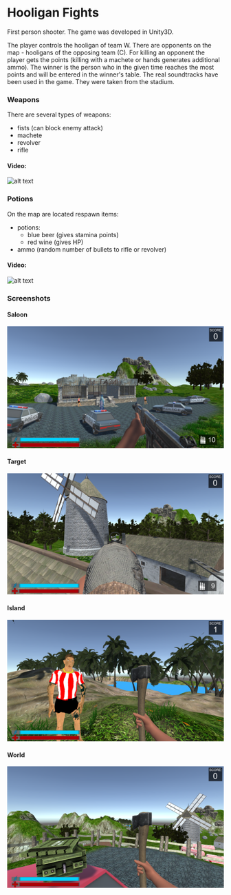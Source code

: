 # Hooligan Fights

First person shooter. The game was developed in Unity3D.

The player controls the hooligan of team W. There are opponents on the map - hooligans of the opposing team (C). For killing an opponent the player gets the points (killing with a machete or hands generates additional ammo). The winner is the person who in the given time reaches the most points and will be entered in the winner's table. The real soundtracks have been used in the game. They were taken from the stadium.

### Weapons

There are several types of weapons:
* fists (can block enemy attack)
* machete
* revolver
* rifle  

#### Video:  
![alt text](https://github.com/KubaBBB/Hooligan-fights/blob/master/markdownfiles/weapons.gif "weapons")

### Potions

On the map are located respawn items:
* potions: 
  * blue beer (gives stamina points)
  * red wine (gives HP)  
* ammo (random number of bullets to rifle or revolver)

#### Video:  
![alt text](https://github.com/KubaBBB/Hooligan-fights/blob/master/markdownfiles/potions.gif "potions")


### Screenshots  
#### Saloon
![alt text](https://github.com/KubaBBB/Hooligan-fights/blob/master/markdownfiles/saloon.png "saloon")
  
#### Target
![alt text](https://github.com/KubaBBB/Hooligan-fights/blob/master/markdownfiles/target.png "target")
  
#### Island
![alt text](https://github.com/KubaBBB/Hooligan-fights/blob/master/markdownfiles/island.png "island")
  
#### World
![alt text](https://github.com/KubaBBB/Hooligan-fights/blob/master/markdownfiles/ammo.png "ammo")


